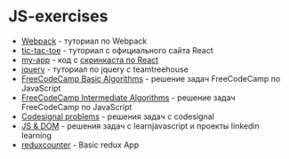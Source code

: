 # JS-exercises
* [Webpack](https://github.com/Bpedley/JS-exercises/tree/master/Webpack) - туториал по Webpack
* [tic-tac-toe](https://github.com/Bpedley/JS-exercises/tree/master/react-tic-tac-toe) - туториал с официального сайта React
* [my-app](https://github.com/Bpedley/JS-exercises/tree/master/my-app) - код с [скринкаста по React](https://learn.javascript.ru/screencast/react)
* [jquery](https://github.com/Bpedley/JS-exercises/tree/master/jquery) - туториал по jquery c teamtreehouse
* [FreeCodeCamp Basic Algorithms](https://github.com/Bpedley/JS-exercises/tree/master/FreeCodeCamp%20Basic%20Algorithms) - решение задач FreeCodeCamp по JavaScript
* [FreeCodeCamp Intermediate Algorithms](https://github.com/Bpedley/JS-exercises/tree/master/FreeCodeCamp%20Intermediate%20Algorithms) - решение задач FreeCodeCamp по JavaScript
* [Codesignal problems](https://github.com/Bpedley/JS-exercises/tree/master/Codesignal%20problems) - решения задач с codesignal
* [JS & DOM](https://github.com/Bpedley/JS-exercises/tree/master/JS%20%26%20DOM) - решения задач с learnjavascript и проекты linkedin learning
* [reduxcounter](https://github.com/Bpedley/JS-exercises/tree/master/reduxcounter) - Basic redux App
